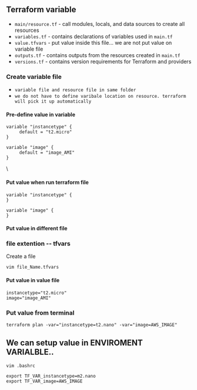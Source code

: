 ## Terraform variable

* `main/resource.tf` - call modules, locals, and data sources to create all resources
* `variables.tf` - contains declarations of variables used in `main.tf`
* `value.tfvars` - put value inside this file... we are not put value on variable file
* `outputs.tf` - contains outputs from the resources created in `main.tf`
* `versions.tf` - contains version requirements for Terraform and providers

### Create variable file
* `variable file and resource file in same folder`
* `we do not have to define varibale location on resource. terraform will pick it up automatically` 

#### Pre-define value in variable
```
variable "instancetype" {
     default = "t2.micro"
}
```
```
variable "image" {
     default = "image_AMI"
}
```
\
#### Put value when run terraform file
```
variable "instancetype" {
}
```
```
variable "image" {
}
```
#### Put value in different file
### file extention -- tfvars
Create a file
```
vim file_Name.tfvars
```
#### Put value in value file
```
instancetype="t2.micro"
image="image_AMI"
```
### Put value from terminal
```
terraform plan -var="instancetype=t2.nano" -var="image=AWS_IMAGE"
```

## We can setup value in ENVIROMENT VARIALBLE.. 
```
vim .bashrc
```
```
export TF_VAR_instancetype=m2.nano
export TF_VAR_image=AWS_IMAGE
```




